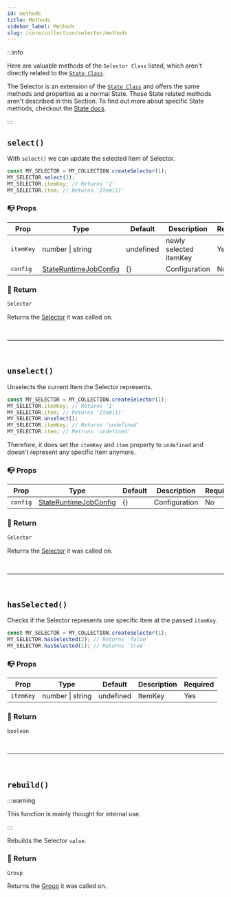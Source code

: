 ```yaml
---
id: methods
title: Methods
sidebar_label: Methods
slug: /core/collection/selector/methods
---
```


:::info

Here are valuable methods of the `Selector Class` listed,
which aren't directly related to the [`State Class`](../../state/Introduction.md).

The Selector is an extension of the [`State Class`](../../state/Introduction.md)
and offers the same methods and properties as a normal State.
These State related methods aren't described in this Section.
To find out more about specific State methods, 
checkout the [State docs](../../state/Introduction.md).

:::

## `select()`

With `select()` we can update the selected Item of Selector.
```ts
const MY_SELECTOR = MY_COLLECTION.createSelector(1);
MY_SELECTOR.select(2);
MY_SELECTOR.itemKey; // Returns '2'
MY_SELECTOR.item; // Returns 'Item(2)'
```

### 📭 Props

| Prop                 | Type                                                                              | Default    | Description                                                                                   | Required |
|----------------------|-----------------------------------------------------------------------------------|------------|-----------------------------------------------------------------------------------------------|----------|
| `itemKey`            | number \| string                                                                  | undefined  | newly selected itemKey                                                                        | Yes      |
| `config`             | [StateRuntimeJobConfig](../../../../../Interfaces.md#stateruntimejobconfig)       | {}         | Configuration                                                                                 | No       |

### 📄 Return

```ts
Selector
```
Returns the [Selector](./Introduction.md) it was called on.



<br />

---

<br />



## `unselect()`

Unselects the current Item the Selector represents.
```ts {3}
const MY_SELECTOR = MY_COLLECTION.createSelector(1);
MY_SELECTOR.itemKey; // Returns '1'
MY_SELECTOR.item; // Returns 'Item(1)'
MY_SELECTOR.unselect();
MY_SELECTOR.itemKey; // Returns 'undefined'
MY_SELECTOR.item; // Retruns 'undefined'
```
Therefore, it does set the `itemKey` and `item` property to `undefined`
and doesn't represent any specific Item anymore.

### 📭 Props

| Prop                 | Type                                                                              | Default    | Description                                                                                   | Required |
|----------------------|-----------------------------------------------------------------------------------|------------|-----------------------------------------------------------------------------------------------|----------|
| `config`             | [StateRuntimeJobConfig](../../../../../Interfaces.md#stateruntimejobconfig)       | {}         | Configuration                                                                                 | No       |

### 📄 Return

```ts
Selector
```
Returns the [Selector](./Introduction.md) it was called on.



<br />

---

<br />



## `hasSelected()`

Checks if the Selector represents one specific Item at the passed `itemKey`.
```ts {2,3}
const MY_SELECTOR = MY_COLLECTION.createSelector(1);
MY_SELECTOR.hasSelected(2); // Returns 'false'
MY_SELECTOR.hasSelected(1); // Returns 'true'
```

### 📭 Props

| Prop                 | Type                                                                              | Default    | Description                                                                                   | Required |
|----------------------|-----------------------------------------------------------------------------------|------------|-----------------------------------------------------------------------------------------------|----------|
| `itemKey`            | number \| string                                                                  | undefined  | ItemKey                                                                                       | Yes      |

### 📄 Return

```ts
boolean
```



<br />

---

<br />



## `rebuild()`

:::warning

This function is mainly thought for internal use.

:::

Rebuilds the Selector `value`.

### 📄 Return

```ts
Group
```
Returns the [Group](./Introduction.md) it was called on.
